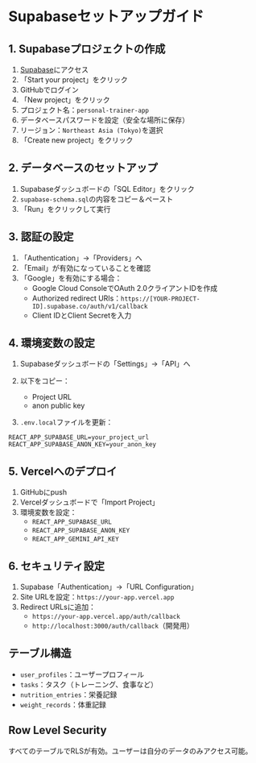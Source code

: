 # Supabaseセットアップガイド

## 1. Supabaseプロジェクトの作成

1. [Supabase](https://supabase.com)にアクセス
2. 「Start your project」をクリック
3. GitHubでログイン
4. 「New project」をクリック
5. プロジェクト名：`personal-trainer-app`
6. データベースパスワードを設定（安全な場所に保存）
7. リージョン：`Northeast Asia (Tokyo)`を選択
8. 「Create new project」をクリック

## 2. データベースのセットアップ

1. Supabaseダッシュボードの「SQL Editor」をクリック
2. `supabase-schema.sql`の内容をコピー＆ペースト
3. 「Run」をクリックして実行

## 3. 認証の設定

1. 「Authentication」→「Providers」へ
2. 「Email」が有効になっていることを確認
3. 「Google」を有効にする場合：
   - Google Cloud ConsoleでOAuth 2.0クライアントIDを作成
   - Authorized redirect URIs：`https://[YOUR-PROJECT-ID].supabase.co/auth/v1/callback`
   - Client IDとClient Secretを入力

## 4. 環境変数の設定

1. Supabaseダッシュボードの「Settings」→「API」へ
2. 以下をコピー：
   - Project URL
   - anon public key

3. `.env.local`ファイルを更新：
```env
REACT_APP_SUPABASE_URL=your_project_url
REACT_APP_SUPABASE_ANON_KEY=your_anon_key
```

## 5. Vercelへのデプロイ

1. GitHubにpush
2. Vercelダッシュボードで「Import Project」
3. 環境変数を設定：
   - `REACT_APP_SUPABASE_URL`
   - `REACT_APP_SUPABASE_ANON_KEY`
   - `REACT_APP_GEMINI_API_KEY`

## 6. セキュリティ設定

1. Supabase「Authentication」→「URL Configuration」
2. Site URLを設定：`https://your-app.vercel.app`
3. Redirect URLsに追加：
   - `https://your-app.vercel.app/auth/callback`
   - `http://localhost:3000/auth/callback`（開発用）

## テーブル構造

- `user_profiles`：ユーザープロフィール
- `tasks`：タスク（トレーニング、食事など）
- `nutrition_entries`：栄養記録
- `weight_records`：体重記録

## Row Level Security

すべてのテーブルでRLSが有効。ユーザーは自分のデータのみアクセス可能。